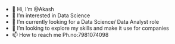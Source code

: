- 👋 Hi, I’m @Akash
- 👀 I’m interested in Data Science
- 🌱 I’m currently looking for a Data Science/ Data Analyst role
- 💞️ I’m looking to explore my skills and make it use for companies
- 📫 How to reach me Ph.no:7981074098

<!---
PrinceAkash007/PrinceAkash007 is a ✨ special ✨ repository because its `README.md` (this file) appears on your GitHub profile.
You can click the Preview link to take a look at your changes.
--->
